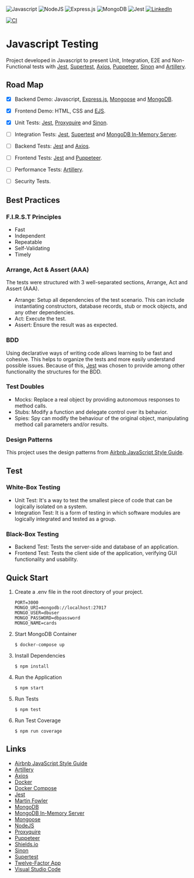 <p>
    <img alt="Javascript" src="https://img.shields.io/badge/javascript-%23323330.svg?style=for-the-badge&logo=javascript&logoColor=%23F7DF1E"/>
    <img alt="NodeJS" src="https://img.shields.io/badge/node.js-%2343853D.svg?style=for-the-badge&logo=node.js&logoColor=white"/>
    <img alt="Express.js" src="https://img.shields.io/badge/express.js-%23404d59.svg?style=for-the-badge&logo=express&logoColor=%2361DAFB"/>
    <img alt="MongoDB" src="https://img.shields.io/badge/MongoDB-%234ea94b.svg?style=for-the-badge&logo=mongodb&logoColor=white"/>
    <img alt="Jest" src="https://img.shields.io/badge/-jest-%23C21325?style=for-the-badge&logo=jest&logoColor=white"/>
    <a href="https://linkedin.com/in/leonardo-duprates">
        <img alt="LinkedIn" src="https://img.shields.io/badge/linkedin-%230077B5.svg?&style=for-the-badge&logo=linkedin&logoColor=white"/>
    </a>
</p>

[![CI](https://github.com/leoduprates/javascript-testing/actions/workflows/ci.yml/badge.svg?branch=main)](https://github.com/leoduprates/javascript-testing/actions/workflows/ci.yml)

# Javascript Testing

Project developed in Javascript to present Unit, Integration, E2E and Non-Functional tests with [Jest](https://github.com/facebook/jest), [Supertest](https://github.com/visionmedia/supertest), [Axios](https://github.com/axios/axios), [Puppeteer](https://github.com/puppeteer/puppeteer), [Sinon](https://github.com/sinonjs/sinon) and [Artillery](https://github.com/artilleryio/artillery).

## Road Map

- [x] Backend Demo: Javascript, [Express.js](https://expressjs.com/), [Mongoose](https://github.com/Automattic/mongoose) and [MongoDB](https://www.mongodb.com/).
- [x] Frontend Demo: HTML, CSS and [EJS](https://ejs.co/).
- [x] Unit Tests: [Jest](https://github.com/facebook/jest), [Proxyquire](https://github.com/thlorenz/proxyquire) and [Sinon](https://github.com/sinonjs/sinon).
- [ ] Integration Tests: [Jest](https://github.com/facebook/jest), [Supertest](https://github.com/visionmedia/supertest) and [MongoDB In-Memory Server](https://github.com/nodkz/mongodb-memory-server).
- [ ] Backend Tests: [Jest](https://github.com/facebook/jest) and [Axios](https://github.com/axios/axios).
- [ ] Frontend Tests: [Jest](https://github.com/facebook/jest) and [Puppeteer](https://github.com/puppeteer/puppeteer).
- [ ] Performance Tests: [Artillery](https://github.com/artilleryio/artillery).
- [ ] Security Tests.  


## Best Practices

### F.I.R.S.T Principles

* Fast
* Independent
* Repeatable
* Self-Validating
* Timely

### Arrange, Act & Assert (AAA)

The tests were structured with 3 well-separated sections, Arrange, Act and Assert (AAA).

* Arrange: Setup all dependencies of the test scenario. This can include instantiating constructors, database records, stub or mock objects, and any other dependencies.
* Act: Execute the test.
* Assert: Ensure the result was as expected.

### BDD

Using declarative ways of writing code allows learning to be fast and cohesive. This helps to organize the tests and more easily understand possible issues. Because of this, [Jest](https://jestjs.io/) was chosen to provide among other functionality the structures for the BDD.

### Test Doubles

* Mocks: Replace a real object by providing autonomous responses to method calls.
* Stubs: Modify a function and delegate control over its behavior.
* Spies: Spy can modify the behaviour of the original object, manipulating method call parameters and/or results.

### Design Patterns

This project uses the design patterns from [Airbnb JavaScript Style Guide](https://github.com/airbnb/javascript).


## Test

### White-Box Testing

* Unit Test: It's a way to test the smallest piece of code that can be logically isolated on a system.
* Integration Test: It is a form of testing in which software modules are logically integrated and tested as a group.

### Black-Box Testing

* Backend Test: Tests the server-side and database of an application.
* Frontend Test: Tests the client side of the application, verifying GUI functionality and usability.

## Quick Start

1. Create a .env file in the root directory of your project. 

    ```
    PORT=3000
    MONGO_URI=mongodb://localhost:27017
    MONGO_USER=dbuser
    MONGO_PASSWORD=dbpassword
    MONGO_NAME=cards
    ```

2. Start MongoDB Container

    ```
    $ docker-compose up
    ```

3. Install Dependencies

    ```
    $ npm install
    ```

4. Run the Application

    ```
    $ npm start
    ```

5. Run Tests

    ```
    $ npm test
    ```

6. Run Test Coverage

    ```
    $ npm run coverage
    ```

## Links
* [Airbnb JavaScript Style Guide](https://github.com/airbnb/javascript)
* [Artillery](https://github.com/artilleryio/artillery)
* [Axios](https://github.com/axios/axios)
* [Docker](https://docs.docker.com/get-docker/)
* [Docker Compose](https://docs.docker.com/compose/install/)
* [Jest](https://github.com/facebook/jest)
* [Martin Fowler](https://martinfowler.com/)
* [MongoDB](https://www.mongodb.com/)
* [MongoDB In-Memory Server](https://github.com/nodkz/mongodb-memory-server)
* [Mongoose](https://github.com/Automattic/mongoose)
* [NodeJS](https://nodejs.org/en/download/)
* [Proxyquire](https://github.com/thlorenz/proxyquire)
* [Puppeteer](https://github.com/puppeteer/puppeteer)
* [Shields.io](https://github.com/Ileriayo/markdown-badges)
* [Sinon](https://github.com/sinonjs/sinon)
* [Supertest](https://github.com/visionmedia/supertest)
* [Twelve-Factor App](https://12factor.net/)
* [Visual Studio Code](https://code.visualstudio.com/download)
